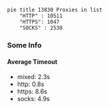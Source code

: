 
```mermaid
pie title 13830 Proxies in list
    "HTTP" : 10511
    "HTTPS": 1047
    "SOCKS" : 2530
```

### Some Info
#### Average Timeout

- mixed: 2.3s
- http: 0.8s
- https: 8.6s
- socks: 4.9s